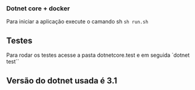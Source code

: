 ### Dotnet core + docker
Para iniciar a aplicação execute o camando sh `sh run.sh`

## Testes
Para rodar os testes acesse a pasta dotnetcore.test e em seguida `dotnet test``

## Versão do dotnet usada é 3.1
